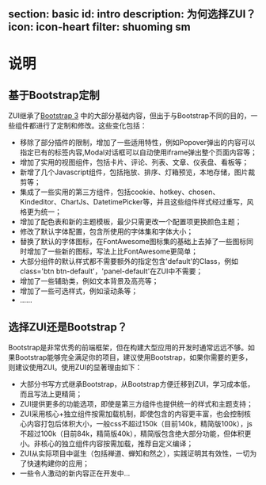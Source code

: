 ﻿section: basic
id: intro
description: 为何选择ZUI？
icon: icon-heart
filter: shuoming sm
---

# 说明

## 基于Bootstrap定制

ZUI继承了[Bootstrap 3](http://getbootstrap.com) 中的大部分基础内容，但出于与Bootstrap不同的目的，一些组件都进行了定制和修改。这些变化包括：

*   移除了部分插件的限制，增加了一些适用特性，例如Popover弹出的内容可以指定已有的标签内容,Modal对话框可以自动使用iframe弹出整个页面内容等；
*   增加了实用的视图组件，包括卡片、评论、列表、文章、仪表盘、看板等；
*   新增了几个Javascript组件，包括拖放、排序、灯箱预览，本地存储，图片裁剪等；
*   集成了一些实用的第三方组件，包括cookie、hotkey、chosen、Kindeditor、ChartJs、DatetimePicker等，并且这些组件样式经过重写，风格更为统一；
*   增加了配色表和新的主题模板，最少只需更改一个配置项更换颜色主题；
*   修改了默认字体配置，包含所使用的字体集和字体大小；
*   替换了默认的字体图标，在FontAwesome图标集的基础上去掉了一些图标同时增加了一些新的图标，写法上比FontAwesome更简单；
*   大部分组件的默认样式都不需要额外的指定包含'default'的Class，例如class='btn btn-default'，'panel-default'在ZUI中不需要；
*   增加了一些辅助类，例如文本背景及高亮等；
*   增加了一些可选样式，例如滚动条等；
*   ……

## 选择ZUI还是Bootstrap？

Bootstrap是非常优秀的前端框架，但在构建大型应用的开发时通常远远不够。如果Bootstrap能够完全满足你的项目，建议使用Bootstrap，如果你需要的更多，则建议使用ZUI。使用ZUI的显著理由如下：

*   大部分书写方式继承Bootstrap，从Bootstrap方便迁移到ZUI，学习成本低，而且写法上更精简；
*   ZUI提供更多的功能选项，即使是第三方组件也提供统一的样式和主题支持；
*   ZUI采用核心+独立组件按需加载机制，即使包含的内容更丰富，也会控制核心内容打包后体积大小，一般css不超过150k（目前140k，精简版100k），js不超过100k（目前84k，精简版40k），精简版包含绝大部分功能，但体积更小。非核心的独立组件内容按需加载，推荐自定义编译；
*   ZUI从实际项目中诞生（包括禅道、蝉知和然之），实践证明其有效性，一切为了快速构建你的应用；
*   一些令人激动的新内容正在开发中...
